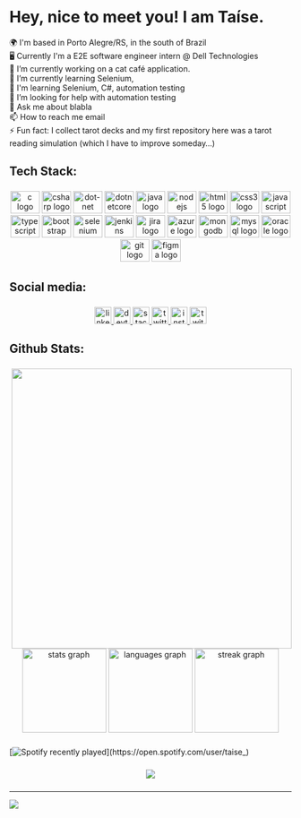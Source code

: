 <br clear="both">
<h1 align="left">Hey, nice to meet you! I am Taíse.</h1>
<p align="left">🌍  I'm based in Porto Alegre/RS, in the south of Brazil<br>🖥️ Currently I'm a E2E software engineer intern @ Dell Technologies<br>🔭 I’m currently working on a cat café application.<br>🌱 I’m currently learning Selenium,<br>🧠  I'm learning Selenium, C#, automation testing<br>🤔 I’m looking for help with automation testing<br>💬 Ask me about blabla<br>📫 How to reach me email<br>⚡ Fun fact: I collect tarot decks and my first repository here was a tarot <br>reading simulation (which I have to improve someday…)</p>

###

<h2 align="left">Tech Stack:</h2>

###

<div align="center">
  <img src="https://cdn.jsdelivr.net/gh/devicons/devicon/icons/c/c-plain.svg" height="40" width="52" alt="c logo"  />
  <img src="https://cdn.jsdelivr.net/gh/devicons/devicon/icons/csharp/csharp-plain.svg" height="40" width="52" alt="csharp logo"  />
  <img src="https://cdn.jsdelivr.net/gh/devicons/devicon/icons/dot-net/dot-net-plain-wordmark.svg" height="40" width="52" alt="dot-net logo"  />
  <img src="https://cdn.jsdelivr.net/gh/devicons/devicon/icons/dotnetcore/dotnetcore-original.svg" height="40" width="52" alt="dotnetcore logo"  />
  <img src="https://cdn.jsdelivr.net/gh/devicons/devicon/icons/java/java-original.svg" height="40" width="52" alt="java logo"  />
  <img src="https://cdn.jsdelivr.net/gh/devicons/devicon/icons/nodejs/nodejs-plain.svg" height="40" width="52" alt="nodejs logo"  />
  <img src="https://cdn.jsdelivr.net/gh/devicons/devicon/icons/html5/html5-plain-wordmark.svg" height="40" width="52" alt="html5 logo"  />
  <img src="https://cdn.jsdelivr.net/gh/devicons/devicon/icons/css3/css3-plain-wordmark.svg" height="40" width="52" alt="css3 logo"  />
  <img src="https://cdn.jsdelivr.net/gh/devicons/devicon/icons/javascript/javascript-plain.svg" height="40" width="52" alt="javascript logo"  />
  <img src="https://cdn.jsdelivr.net/gh/devicons/devicon/icons/typescript/typescript-plain.svg" height="40" width="52" alt="typescript logo"  />
  <img src="https://cdn.jsdelivr.net/gh/devicons/devicon/icons/bootstrap/bootstrap-plain-wordmark.svg" height="40" width="52" alt="bootstrap logo"  />
  <img src="https://cdn.jsdelivr.net/gh/devicons/devicon/icons/selenium/selenium-original.svg" height="40" width="52" alt="selenium logo"  />
  <img src="https://cdn.jsdelivr.net/gh/devicons/devicon/icons/jenkins/jenkins-plain.svg" height="40" width="52" alt="jenkins logo"  />
  <img src="https://cdn.jsdelivr.net/gh/devicons/devicon/icons/jira/jira-original.svg" height="40" width="52" alt="jira logo"  />
  <img src="https://cdn.jsdelivr.net/gh/devicons/devicon/icons/azure/azure-original.svg" height="40" width="52" alt="azure logo"  />
  <img src="https://cdn.jsdelivr.net/gh/devicons/devicon/icons/mongodb/mongodb-plain.svg" height="40" width="52" alt="mongodb logo"  />
  <img src="https://cdn.jsdelivr.net/gh/devicons/devicon/icons/mysql/mysql-plain.svg" height="40" width="52" alt="mysql logo"  />
  <img src="https://cdn.jsdelivr.net/gh/devicons/devicon/icons/oracle/oracle-original.svg" height="40" width="52" alt="oracle logo"  />
  <img src="https://cdn.jsdelivr.net/gh/devicons/devicon/icons/git/git-plain.svg" height="40" width="52" alt="git logo"  />
  <img src="https://cdn.jsdelivr.net/gh/devicons/devicon/icons/figma/figma-original.svg" height="40" width="52" alt="figma logo"  />
  
</div>

###

<h2 align="left">Social media:</h2>

###

<div align="center">
  <a href="https://www.linkedin.com/in/taisegoulart/" target="_blank">
    <img src="https://img.shields.io/static/v1?message=LinkedIn&logo=linkedin&label=&color=0077B5&logoColor=white&labelColor=&style=for-the-badge" height="30" alt="linkedin logo"  />
  </a>
  <a href="https://dev.to/taisegoulart" target="_blank">
    <img src="https://img.shields.io/static/v1?message=dev.to&logo=dev.to&label=&color=0A0A0A&logoColor=white&labelColor=&style=for-the-badge" height="30" alt="devto logo"  />
  </a>
  <a href="https://stackoverflow.com/users/16033412/ta%c3%adse-goulart" target="_blank">
    <img src="https://img.shields.io/static/v1?message=Stackoverflow&logo=stackoverflow&label=&color=FE7A16&logoColor=white&labelColor=&style=for-the-badge" height="30" alt="stackoverflow logo"  />
  </a>
  <a href="https://twitter.com/taise_" target="_blank">
    <img src="https://img.shields.io/static/v1?message=Twitter&logo=twitter&label=&color=1DA1F2&logoColor=white&labelColor=&style=for-the-badge" height="30" alt="twitter logo"  />
  </a>
  <a href="https://instagram.com/taise_" target="_blank">
    <img src="https://img.shields.io/static/v1?message=Instagram&logo=instagram&label=&color=E4405F&logoColor=white&labelColor=&style=for-the-badge" height="30" alt="instagram logo"  />
  </a>
  <a href="https://www.twitch.tv/isetrix" target="_blank">
    <img src="https://img.shields.io/static/v1?message=Twitch&logo=twitch&label=&color=9146FF&logoColor=white&labelColor=&style=for-the-badge" height="30" alt="twitch logo"  />
  </a>
</div>

###

<h2 align="left">Github Stats:</h2>

###

<img align="right" height="500" src="https://images2.imgbox.com/5b/c6/0f8NYqWk_o.png"  />

###

<div align="center">
  <img src="https://github-readme-stats.vercel.app/api?username=taisegoulart&hide_title=true&hide_rank=false&show_icons=true&include_all_commits=true&count_private=true&disable_animations=false&theme=rose_pine&locale=en&hide_border=false&order=1" height="150" alt="stats graph"  />
  <img src="https://github-readme-stats.vercel.app/api/top-langs?username=taisegoulart&locale=en&hide_title=false&layout=compact&card_width=320&langs_count=5&theme=rose_pine&hide_border=false&order=2" height="150" alt="languages graph"  />
  <img src="https://streak-stats.demolab.com?user=taisegoulart&locale=en&mode=weekly&theme=rose_pine&hide_border=false&border_radius=5&order=3" height="150" alt="streak graph"  />
</div>

###

[![Spotify recently played](https://spotify-recently-played-readme.vercel.app/api?user=taise_)](https://open.spotify.com/user/taise_)

###

<div align="center">
  <img src="https://visitor-badge.laobi.icu/badge?page_id=taisegoulart.taisegoulart&"  />
</div>

###

---
[![](https://visitcount.itsvg.in/api?id=taisegoulart&icon=3&color=5)](https://visitcount.itsvg.in)

<!-- Proudly created with GPRM ( https://gprm.itsvg.in ) -->
